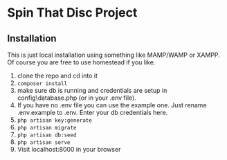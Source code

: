 # Spin That Disc Project

## Installation

This is just local installation using something like MAMP/WAMP or XAMPP. Of course you are free to use homestead if you like.

1. clone the repo and cd into it
1. `composer install`
1. make sure db is running and credentials are setup in config\database.php (or in your .env file).
1. If you have no .env file you can use the example one. Just rename .env.example to .env. Enter your db credentials here.
1. `php artisan key:generate`
1. `php artisan migrate`
1. `php artisan db:seed`
1. `php artisan serve`
1. Visit localhost:8000 in your browser
